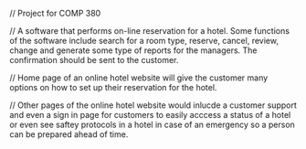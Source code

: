 // Project for COMP 380


// A software that performs on-line reservation for a hotel. Some functions of the software include search for a
room type, reserve, cancel, review, change and generate some type of reports for the managers. The
confirmation should be sent to the customer.

// Home page of an online hotel website will give the customer many options on how to set up their reservation for the hotel.


// Other pages of the online hotel website would inlucde a customer support and even a sign in page for customers to easily acccess a status of a hotel or even see saftey protocols in a hotel in case of an emergency so a person can be prepared ahead of time.
